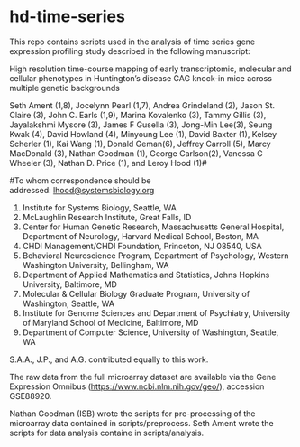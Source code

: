 # hd-time-series

This repo contains scripts used in the analysis of time series gene expression profiling study
described in the following manuscript:

High resolution time-course mapping of early transcriptomic, molecular and cellular phenotypes in Huntington’s disease CAG knock-in mice across multiple genetic backgrounds

Seth Ament (1,8), Jocelynn Pearl (1,7), Andrea Grindeland (2), Jason St. Claire (3), John C. Earls (1,9), Marina Kovalenko (3), Tammy Gillis (3), Jayalakshmi Mysore (3), James F Gusella (3), Jong-Min Lee(3), Seung Kwak (4), David Howland (4), Minyoung Lee (1), David Baxter (1), Kelsey Scherler (1), Kai Wang (1), Donald Geman(6), Jeffrey Carroll (5), Marcy MacDonald (3), Nathan Goodman (1), George Carlson(2), Vanessa C Wheeler (3), Nathan D. Price (1), and Leroy Hood (1)#

#To whom correspondence should be addressed: lhood@systemsbiology.org

1.	Institute for Systems Biology, Seattle, WA
2.	McLaughlin Research Institute, Great Falls, ID
3.	Center for Human Genetic Research, Massachusetts General Hospital, Department of Neurology, Harvard Medical School, Boston, MA
4.	CHDI Management/CHDI Foundation, Princeton, NJ 08540, USA
5.	Behavioral Neuroscience Program, Department of Psychology, Western Washington University, Bellingham, WA
6.	Department of Applied Mathematics and Statistics, Johns Hopkins University, Baltimore, MD
7.	Molecular & Cellular Biology Graduate Program, University of Washington, Seattle, WA
8.	Institute for Genome Sciences and Department of Psychiatry, University of Maryland School of Medicine, Baltimore, MD
9.	Department of Computer Science, University of Washington, Seattle, WA

S.A.A., J.P., and A.G. contributed equally to this work.
 
The raw data from the full microarray dataset are available via the Gene Expression Omnibus (https://www.ncbi.nlm.nih.gov/geo/), accession GSE88920.

Nathan Goodman (ISB) wrote the scripts for pre-processing of the microarray data contained in scripts/preprocess. Seth Ament wrote the scripts for data analysis containe in scripts/analysis.






